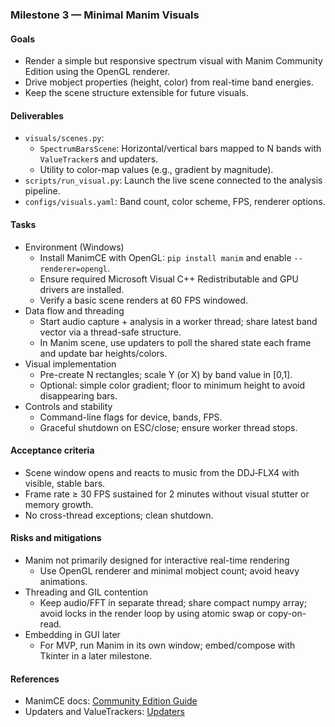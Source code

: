 ### Milestone 3 — Minimal Manim Visuals

#### Goals
- Render a simple but responsive spectrum visual with Manim Community Edition using the OpenGL renderer.
- Drive mobject properties (height, color) from real-time band energies.
- Keep the scene structure extensible for future visuals.

#### Deliverables
- `visuals/scenes.py`:
  - `SpectrumBarsScene`: Horizontal/vertical bars mapped to N bands with `ValueTracker`s and updaters.
  - Utility to color-map values (e.g., gradient by magnitude).
- `scripts/run_visual.py`: Launch the live scene connected to the analysis pipeline.
- `configs/visuals.yaml`: Band count, color scheme, FPS, renderer options.

#### Tasks
- Environment (Windows)
  - Install ManimCE with OpenGL: `pip install manim` and enable `--renderer=opengl`.
  - Ensure required Microsoft Visual C++ Redistributable and GPU drivers are installed.
  - Verify a basic scene renders at 60 FPS windowed.
- Data flow and threading
  - Start audio capture + analysis in a worker thread; share latest band vector via a thread-safe structure.
  - In Manim scene, use updaters to poll the shared state each frame and update bar heights/colors.
- Visual implementation
  - Pre-create N rectangles; scale Y (or X) by band value in [0,1].
  - Optional: simple color gradient; floor to minimum height to avoid disappearing bars.
- Controls and stability
  - Command-line flags for device, bands, FPS.
  - Graceful shutdown on ESC/close; ensure worker thread stops.

#### Acceptance criteria
- Scene window opens and reacts to music from the DDJ‑FLX4 with visible, stable bars.
- Frame rate ≥ 30 FPS sustained for 2 minutes without visual stutter or memory growth.
- No cross-thread exceptions; clean shutdown.

#### Risks and mitigations
- Manim not primarily designed for interactive real-time rendering
  - Use OpenGL renderer and minimal mobject count; avoid heavy animations.
- Threading and GIL contention
  - Keep audio/FFT in separate thread; share compact numpy array; avoid locks in the render loop by using atomic swap or copy-on-read.
- Embedding in GUI later
  - For MVP, run Manim in its own window; embed/compose with Tkinter in a later milestone.

#### References
- ManimCE docs: [Community Edition Guide](https://docs.manim.community/)
- Updaters and ValueTrackers: [Updaters](https://docs.manim.community/en/stable/reference/manim.mobject.updating.html)
